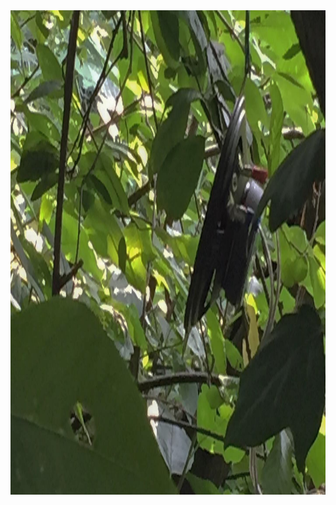 <img src="https://github.com/mewithoutnara/shuoxintan/blob/500a42c7359e6b5ee754074eb61bc375c6694b2b/photos/files/soundinstallation_simultanhalle.JPG" height="775" width="1024">
